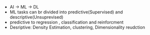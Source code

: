 - AI -> ML -> DL
- ML tasks can br divided into predictive(Supervised) and descriptive(Unsuprevised)
- predictive to regression , classification and reinforcment
- Desriptive: Density Estimation, clustering, Dimensionality reudction